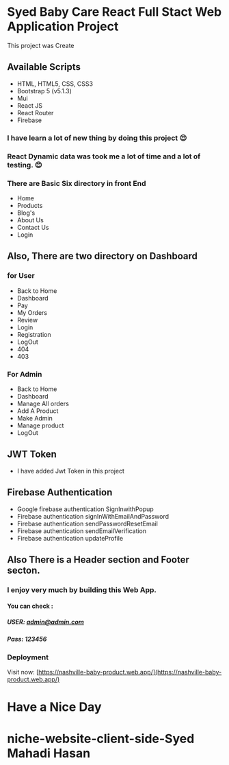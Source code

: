 # Syed Baby Care React Full Stact Web Application Project

This project was Create 

## Available Scripts

* HTML, HTML5, CSS, CSS3
* Bootstrap 5 (v5.1.3)
* Mui
* React JS
* React Router
* Firebase

### I have learn a lot of new thing by doing this project :heart_eyes:

### React Dynamic data was took me a lot of time and a lot of testing. :blush: 

### There are Basic Six directory in front End
 * Home
 * Products
 * Blog's
 * About Us
 * Contact Us 
 * Login

## Also, There are two  directory on Dashboard
### for User
 * Back to Home
 * Dashboard
 * Pay
 * My Orders
 * Review
 * Login
 * Registration 
 * LogOut
 * 404
 * 403

### For Admin
 * Back to Home
 * Dashboard
 *  Manage All orders
 *  Add A Product
 *  Make Admin
 *  Manage product
 * LogOut

 ## JWT Token
  * I have added Jwt Token in this project
 ## Firebase Authentication
 * Google firebase authentication SignInwithPopup
 * Firebase authentication signInWithEmailAndPassword
 * Firebase authentication sendPasswordResetEmail
 * Firebase authentication sendEmailVerification
 * Firebase authentication updateProfile


## Also There is a Header section and Footer secton.

### I enjoy very much by building this Web App.

#### You can check : 
##### USER: admin@admin.com
##### Pass: 123456






### Deployment 

Visit now: [https://nashville-baby-product.web.app/](https://nashville-baby-product.web.app/)
 # Have a Nice Day

 # niche-website-client-side-Syed Mahadi Hasan 

